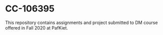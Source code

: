 # CC-106395
This repository contains assignments and project submitted to DM course offered in Fall 2020 at PafKiet.
